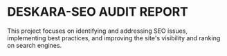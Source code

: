 # DESKARA-SEO AUDIT REPORT
This project focuses on identifying and addressing SEO issues, implementing best practices, and improving the site's visibility and ranking on search engines. 
